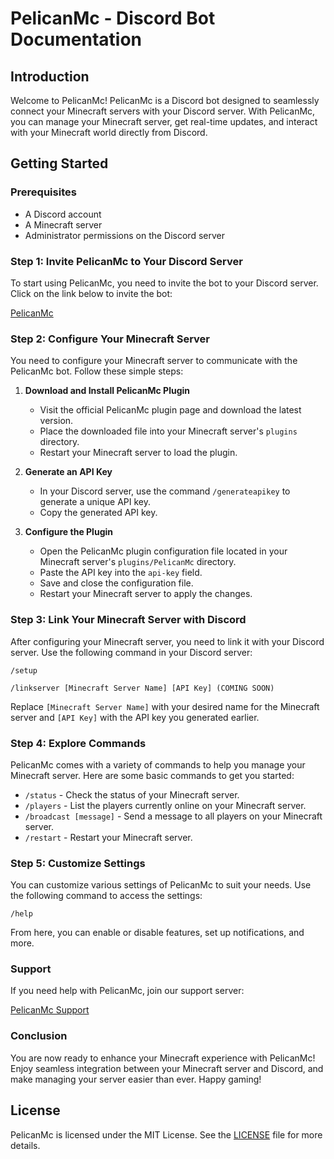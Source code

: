 # PelicanMc - Discord Bot Documentation

## Introduction
Welcome to PelicanMc! PelicanMc is a Discord bot designed to seamlessly connect your Minecraft servers with your Discord server. With PelicanMc, you can manage your Minecraft server, get real-time updates, and interact with your Minecraft world directly from Discord.

## Getting Started

### Prerequisites
- A Discord account
- A Minecraft server
- Administrator permissions on the Discord server

### Step 1: Invite PelicanMc to Your Discord Server
To start using PelicanMc, you need to invite the bot to your Discord server. Click on the link below to invite the bot:

[PelicanMc](https://discord.gg/sdfdsdf)

### Step 2: Configure Your Minecraft Server
You need to configure your Minecraft server to communicate with the PelicanMc bot. Follow these simple steps:

1. **Download and Install PelicanMc Plugin**
   - Visit the official PelicanMc plugin page and download the latest version.
   - Place the downloaded file into your Minecraft server's `plugins` directory.
   - Restart your Minecraft server to load the plugin.

2. **Generate an API Key**
   - In your Discord server, use the command `/generateapikey` to generate a unique API key.
   - Copy the generated API key.

3. **Configure the Plugin**
   - Open the PelicanMc plugin configuration file located in your Minecraft server's `plugins/PelicanMc` directory.
   - Paste the API key into the `api-key` field.
   - Save and close the configuration file.
   - Restart your Minecraft server to apply the changes.

### Step 3: Link Your Minecraft Server with Discord
After configuring your Minecraft server, you need to link it with your Discord server. Use the following command in your Discord server:

```
/setup
```

```
/linkserver [Minecraft Server Name] [API Key] (COMING SOON)
```

Replace `[Minecraft Server Name]` with your desired name for the Minecraft server and `[API Key]` with the API key you generated earlier.

### Step 4: Explore Commands
PelicanMc comes with a variety of commands to help you manage your Minecraft server. Here are some basic commands to get you started:

- `/status` - Check the status of your Minecraft server.
- `/players` - List the players currently online on your Minecraft server.
- `/broadcast [message]` - Send a message to all players on your Minecraft server.
- `/restart` - Restart your Minecraft server.

### Step 5: Customize Settings
You can customize various settings of PelicanMc to suit your needs. Use the following command to access the settings:

```
/help
```

From here, you can enable or disable features, set up notifications, and more.

### Support
If you need help with PelicanMc, join our support server:

[PelicanMc Support](https://discord.gg/sdfdsdf)

### Conclusion
You are now ready to enhance your Minecraft experience with PelicanMc! Enjoy seamless integration between your Minecraft server and Discord, and make managing your server easier than ever. Happy gaming!

## License
PelicanMc is licensed under the MIT License. See the [LICENSE](LICENSE) file for more details.
